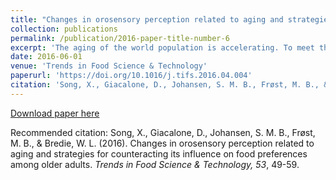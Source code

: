 ```yaml
---
title: "Changes in orosensory perception related to aging and strategies for counteracting its influence on food preferences among older adults"
collection: publications
permalink: /publication/2016-paper-title-number-6
excerpt: 'The aging of the world population is accelerating. To meet the food and nutritional needs of the expanding aging population, it is necessary for both food researchers and food industry to obtain a good understanding of how aging affects orosensory perceptions. There is a need for potential strategies to counteract these adverse effects on food preferences in order to maintain food appetite in old age. This review paper has two main objectives: 1) to review evidence and causes of orosensory changes with aging and to indicate influences of age-related orosensory changes on elderly’s food preferences; 2) to summarize the effects of compensatory strategies (e.g., flavor and texture modifications) for counteracting age-related orosensory changes...'
date: 2016-06-01
venue: 'Trends in Food Science & Technology'
paperurl: 'https://doi.org/10.1016/j.tifs.2016.04.004'
citation: 'Song, X., Giacalone, D., Johansen, S. M. B., Frøst, M. B., & Bredie, W. L. (2016). Changes in orosensory perception related to aging and strategies for counteracting its influence on food preferences among older adults. <i>Trends in Food Science & Technology, 53</i>, 49-59.'
---
```


[Download paper here](https://www.researchgate.net/profile/Xiao-Song-6/publication/307475773_Changes_in_orosensory_perception_related_to_aging_and_strategies_for_counteracting_its_influence_on_food_preferences_among_older_adults/links/57c6886808ae7642019b2409/Changes-in-orosensory-perception-related-to-aging-and-strategies-for-counteracting-its-influence-on-food-preferences-among-older-adults.pdf)

Recommended citation: Song, X., Giacalone, D., Johansen, S. M. B., Frøst, M. B., & Bredie, W. L. (2016). Changes in orosensory perception related to aging and strategies for counteracting its influence on food preferences among older adults. <i>Trends in Food Science & Technology, 53</i>, 49-59.
